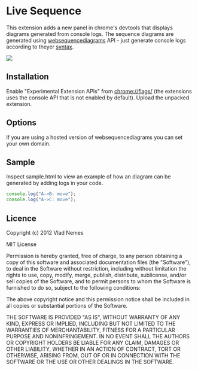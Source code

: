 Live Sequence
=============

This extension adds a new panel in chrome's devtools that displays diagrams generated from console logs. The sequence diagrams are generated using [websequencediagrams](http://www.websequencediagrams.com) API - just generate console logs according to theyer [syntax](http://www.websequencediagrams.com/examples.html).

![](https://s3.amazonaws.com/shareassets/live-sequence/screenshot.png)

## Installation

Enable "Experimental Extension APIs" from [chrome://flags/](chrome://flags/) (the extensions uses the console API that is not enabled by default).
Upload the unpacked extension.

## Options
If you are using a hosted version of websequencediagrams you can set your own domain.

## Sample
Inspect sample.html to view an example of how an diagram can be generated by adding logs in your code.
```Javascript
console.log("A->B: move");
console.log("A->C: move");
```

## Licence

Copyright (c) 2012 Vlad Nemes

MIT License

Permission is hereby granted, free of charge, to any person obtaining
a copy of this software and associated documentation files (the
"Software"), to deal in the Software without restriction, including
without limitation the rights to use, copy, modify, merge, publish,
distribute, sublicense, and/or sell copies of the Software, and to
permit persons to whom the Software is furnished to do so, subject to
the following conditions:

The above copyright notice and this permission notice shall be
included in all copies or substantial portions of the Software.

THE SOFTWARE IS PROVIDED "AS IS", WITHOUT WARRANTY OF ANY KIND,
EXPRESS OR IMPLIED, INCLUDING BUT NOT LIMITED TO THE WARRANTIES OF
MERCHANTABILITY, FITNESS FOR A PARTICULAR PURPOSE AND
NONINFRINGEMENT. IN NO EVENT SHALL THE AUTHORS OR COPYRIGHT HOLDERS BE
LIABLE FOR ANY CLAIM, DAMAGES OR OTHER LIABILITY, WHETHER IN AN ACTION
OF CONTRACT, TORT OR OTHERWISE, ARISING FROM, OUT OF OR IN CONNECTION
WITH THE SOFTWARE OR THE USE OR OTHER DEALINGS IN THE SOFTWARE.
